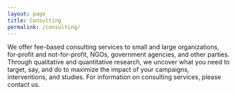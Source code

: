 ```yaml
---
layout: page
title: Consulting
permalink: /consulting/
---
```


We offer fee-based consulting services to small and large organizations, for-profit and not-for-profit, NGOs, government agencies, and other parties. Through qualitative and quantitative research, we uncover what you need to target, say, and do to maximize the impact of your campaigns, interventions, and studies. For information on consulting services, please contact us.
